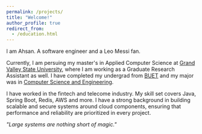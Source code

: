 ```yaml
---
permalink: /projects/
title: "Welcome!"
author_profile: true
redirect_from:
  - /education.html
---
```


I am Ahsan. A software engineer and a Leo Messi fan.

Currently, I am persuing my master's in Applied Computer Science at [Grand Valley State University](https://www.gvsu.edu/computing), where I am working as a Graduate Research Assistant as well. I have completed my undergrad from [BUET](https://www.buet.ac.bd/web/) and my major was in [Computer Science and Engineering](https://cse.buet.ac.bd/).

I have worked in the fintech and telecome industry. My skill set covers Java, Spring Boot, Redis, AWS and more. I have a strong background in building scalable and secure systems around cloud components, ensuring that performance and reliability are prioritized in every project.

*"Large systems are nothing short of magic."*